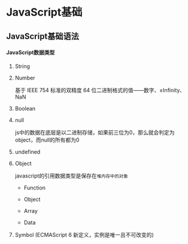 # JavaScript基础

## JavaScript基础语法

#### JavaScript数据类型

1. String

2. Number

	基于 IEEE 754 标准的双精度 64 位二进制格式的值——数字、±Infinity、NaN

3. Boolean

4. null

	js中的数据在底层是以二进制存储，如果前三位为0，那么就会判定为object，而null的所有都为0

5. undefined

6. Object

	javascript的引用数据类型是保存在`堆内存中的对象`

	* Function
	
	* Object
	
	* Array

	* Data

7. Symbol (ECMAScript 6 新定义，实例是唯一且不可改变的)
